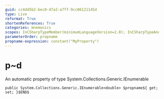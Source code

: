 ```yaml
---
guid: cc4dd5b2-bec0-47a2-a7ff-9cc06121145d
type: Live
reformat: True
shortenReferences: True
categories: mnemonics
scopes: InCSharpTypeMember(minimumLanguageVersion=2.0); InCSharpTypeAndNamespace(minimumLanguageVersion=2.0)
parameterOrder: propname
propname-expression: constant("MyProperty")
---
```


# p~d

An automatic property of type System.Collections.Generic.IEnumerable<double>

```
public System.Collections.Generic.IEnumerable<double> $propname${ get; set; }$END$
```
